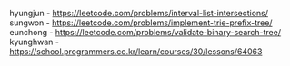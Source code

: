 hyungjun - https://leetcode.com/problems/interval-list-intersections/  
sungwon - https://leetcode.com/problems/implement-trie-prefix-tree/   
eunchong - https://leetcode.com/problems/validate-binary-search-tree/  
kyunghwan - https://school.programmers.co.kr/learn/courses/30/lessons/64063
